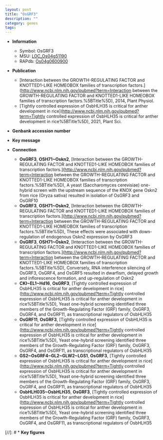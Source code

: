 ```yaml
---
layout: post
title: "OsGRF3"
description: ""
category: genes
tags: 
---
```


* **Information**  
    + Symbol: OsGRF3  
    + MSU: [LOC_Os04g51190](http://rice.plantbiology.msu.edu/cgi-bin/ORF_infopage.cgi?orf=LOC_Os04g51190)  
    + RAPdb: [Os04g0600900](http://rapdb.dna.affrc.go.jp/viewer/gbrowse_details/irgsp1?name=Os04g0600900)  

* **Publication**  
    + [Interaction between the GROWTH-REGULATING FACTOR and KNOTTED1-LIKE HOMEOBOX families of transcription factors.](http://www.ncbi.nlm.nih.gov/pubmed?term=Interaction between the GROWTH-REGULATING FACTOR and KNOTTED1-LIKE HOMEOBOX families of transcription factors.%5BTitle%5D), 2014, Plant Physiol.
    + [Tightly controlled expression of OsbHLH35 is critical for anther development in rice](http://www.ncbi.nlm.nih.gov/pubmed?term=Tightly controlled expression of OsbHLH35 is critical for anther development in rice%5BTitle%5D), 2021, Plant Sci.

* **Genbank accession number**  

* **Key message**  

* **Connection**  
    + __OsGRF3__, __OSH71~Oskn2__, [Interaction between the GROWTH-REGULATING FACTOR and KNOTTED1-LIKE HOMEOBOX families of transcription factors.](http://www.ncbi.nlm.nih.gov/pubmed?term=Interaction between the GROWTH-REGULATING FACTOR and KNOTTED1-LIKE HOMEOBOX families of transcription factors.%5BTitle%5D), A yeast (Saccharomyces cerevisiae) one-hybrid screen with the upstream sequence of the KNOX gene Oskn2 from rice (Oryza sativa) resulted in isolation of OsGRF3 and OsGRF10
    + __OsGRF3__, __OSH71~Oskn2__, [Interaction between the GROWTH-REGULATING FACTOR and KNOTTED1-LIKE HOMEOBOX families of transcription factors.](http://www.ncbi.nlm.nih.gov/pubmed?term=Interaction between the GROWTH-REGULATING FACTOR and KNOTTED1-LIKE HOMEOBOX families of transcription factors.%5BTitle%5D), These effects were associated with down-regulation of endogenous Oskn2 expression by OsGRF3
    + __OsGRF3__, __OSH71~Oskn2__, [Interaction between the GROWTH-REGULATING FACTOR and KNOTTED1-LIKE HOMEOBOX families of transcription factors.](http://www.ncbi.nlm.nih.gov/pubmed?term=Interaction between the GROWTH-REGULATING FACTOR and KNOTTED1-LIKE HOMEOBOX families of transcription factors.%5BTitle%5D), Conversely, RNA interference silencing of OsGRF3, OsGRF4, and OsGRF5 resulted in dwarfism, delayed growth and inflorescence formation, and up-regulation of Oskn2
    + __CKI~EL1~Hd16__, __OsGRF3__, [Tightly controlled expression of OsbHLH35 is critical for anther development in rice](http://www.ncbi.nlm.nih.gov/pubmed?term=Tightly controlled expression of OsbHLH35 is critical for anther development in rice%5BTitle%5D),  Yeast one-hybrid screening identified three members of the Growth-Regulating Factor (GRF) family, OsGRF3, OsGRF4, and OsGRF11, as transcriptional regulators of OsbHLH35
    + __OsGRF11__, __OsGRF3__, [Tightly controlled expression of OsbHLH35 is critical for anther development in rice](http://www.ncbi.nlm.nih.gov/pubmed?term=Tightly controlled expression of OsbHLH35 is critical for anther development in rice%5BTitle%5D),  Yeast one-hybrid screening identified three members of the Growth-Regulating Factor (GRF) family, OsGRF3, OsGRF4, and OsGRF11, as transcriptional regulators of OsbHLH35
    + __GS2~OsGRF4~GL2~GLW2~LGS1__, __OsGRF3__, [Tightly controlled expression of OsbHLH35 is critical for anther development in rice](http://www.ncbi.nlm.nih.gov/pubmed?term=Tightly controlled expression of OsbHLH35 is critical for anther development in rice%5BTitle%5D),  Yeast one-hybrid screening identified three members of the Growth-Regulating Factor (GRF) family, OsGRF3, OsGRF4, and OsGRF11, as transcriptional regulators of OsbHLH35
    + __OsbHLH035~OsbHLH35__, __OsGRF3__, [Tightly controlled expression of OsbHLH35 is critical for anther development in rice](http://www.ncbi.nlm.nih.gov/pubmed?term=Tightly controlled expression of OsbHLH35 is critical for anther development in rice%5BTitle%5D),  Yeast one-hybrid screening identified three members of the Growth-Regulating Factor (GRF) family, OsGRF3, OsGRF4, and OsGRF11, as transcriptional regulators of OsbHLH35

[//]: # * **Key figures**  


